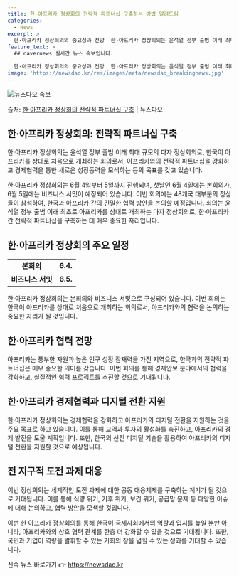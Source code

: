 ```yaml
---
title: 한·아프리카 정상회의 전략적 파트너십 구축하는 방법 알려드림
categories:
  - News
excerpt: >
  한·아프리카 정상회의의 중요성과 전망  한·아프리카 정상회의는 윤석열 정부 출범 이래 최대 규모의 다자 정상…
feature_text: >
  ## navernews 실시간 뉴스 속보입니다.

  한·아프리카 정상회의의 중요성과 전망  한·아프리카 정상회의는 윤석열 정부 출범 이래 최대 규모의 다자 정상…
image: 'https://newsdao.kr/res/images/meta/newsdao_breakingnews.jpg'
---
```


![뉴스다오 속보](https://newsdao.kr/res/images/meta/newsdao_breakingnews.jpg)

<p>출처: <a href="https://newsdao.kr/4038" rel="dofollow">한·아프리카 정상회의 전략적 파트너십 구축</a> | 뉴스다오</p>

<h2 data-ke-size="size26">한·아프리카 정상회의: 전략적 파트너십 구축</h2>
한·아프리카 정상회의는 윤석열 정부 출범 이래 최대 규모의 다자 정상회의로, 한국이 아프리카를 상대로 처음으로 개최하는 회의로서, 아프리카와의 전략적 파트너십을 강화하고 경제협력을 통한 새로운 성장동력을 모색하는 등의 목표를 갖고 있습니다.

<p data-ke-size="size16">한·아프리카 정상회의는 6월 4일부터 5일까지 진행되며, 첫날인 6월 4일에는 본회의가, 6월 5일에는 비즈니스 서밋이 예정되어 있습니다. 이번 회의에는 48개국 대부분의 정상들이 참석하여, 한국과 아프리카 간의 긴밀한 협력 방안을 논의할 예정입니다. 회의는 윤석열 정부 출범 이래 최초로 아프리카를 상대로 개최하는 다자 정상회의로, 한·아프리카 간 전략적 파트너십을 구축하는 데 매우 중요한 자리입니다.</p>

<h2 data-ke-size="size25">한·아프리카 정상회의 주요 일정</h2>
<table>
	<tr>
		<td style="text-align: center; height: 17px;"><b>본회의</b></td>
		<td style="text-align: center;"><b>6.4.</b></td>
	</tr>
	<tr>
		<td style="text-align: center; height: 17px;"><b>비즈니스 서밋</b></td>
		<td style="text-align: center;"><b>6.5.</b></td>
	</tr>
</table>

<p data-ke-size="size16">한·아프리카 정상회의는 본회의와 비즈니스 서밋으로 구성되어 있습니다. 이번 회의는 한국이 아프리카를 상대로 처음으로 개최하는 회의로서, 아프리카와의 협력을 논의하는 중요한 자리가 될 것입니다.</p>

<h2 data-ke-size="size25">한·아프리카 협력 전망</h2>
<p data-ke-size="size16">아프리카는 풍부한 자원과 높은 인구 성장 잠재력을 가진 지역으로, 한국과의 전략적 파트너십은 매우 중요한 의미를 갖습니다. 이번 회의를 통해 경제안보 분야에서의 협력을 강화하고, 실질적인 협력 프로젝트를 추진할 것으로 기대됩니다.</p>

<h2 data-ke-size="size25">한·아프리카 경제협력과 디지털 전환 지원</h2>
<p data-ke-size="size16">한·아프리카 정상회의는 경제협력을 강화하고 아프리카의 디지털 전환을 지원하는 것을 주요 목표로 하고 있습니다. 이를 통해 교역과 투자의 활성화를 촉진하고, 아프리카의 경제 발전을 도울 계획입니다. 또한, 한국의 선진 디지털 기술을 활용하여 아프리카의 디지털 전환을 지원할 것으로 예상됩니다.</p>

<h2 data-ke-size="size25">전 지구적 도전 과제 대응</h2>
<p data-ke-size="size16">이번 정상회의는 세계적인 도전 과제에 대한 공동 대응체제를 구축하는 계기가 될 것으로 기대됩니다. 이를 통해 식량 위기, 기후 위기, 보건 위기, 공급망 문제 등 다양한 이슈에 대해 논의하고, 협력 방안을 모색할 것입니다.</p>

<p data-ke-size="size16">이번 한·아프리카 정상회의를 통해 한국이 국제사회에서의 역할과 입지를 높일 뿐만 아니라, 아프리카와의 상호 협력 관계를 한층 더 강화할 수 있을 것으로 기대됩니다. 또한, 국민과 기업이 역량을 발휘할 수 있는 기회의 장을 넓힐 수 있는 성과를 기대할 수 있습니다.</p>

<p data-ke-size="size16"></p> 

신속 뉴스 바로가기 👉 <a href="https://newsdao.kr" rel="dofollow">https://newsdao.kr</a>



